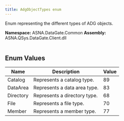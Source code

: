 ```yaml
---
title: AdgObjectTypes enum
---
```


Enum representing the different types of ADG objects.

**Namespace:** ASNA.DataGate.Common
**Assembly:** ASNA.QSys.DataGate.Client.dll
<br>
<br>

## Enum Values

| Name | Description | Value
| --- | --- | --- 
| Catalog | Represents a catalog type. | 89 |
| DataArea | Represents a data area type. | 83 |
| Directory | Represents a directory type. | 68 |
| File | Represents a file type. | 70 |
| Member | Represents a member type. | 77 |
